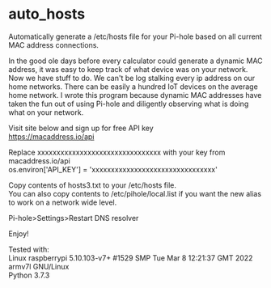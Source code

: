 # auto_hosts

Automatically generate a /etc/hosts file for your Pi-hole based on all current MAC address connections.

In the good ole days before every calculator could generate a dynamic MAC address, it was easy to keep track of what device was on your network.
Now we have stuff to do.  We can't be log stalking every ip address on our home networks.  There can be easily a hundred IoT devices on the average home network.
I wrote this program because dynamic MAC addresses have taken the fun out of using Pi-hole and diligently observing what is doing what on your network.

Visit site below and sign up for free API key  
https://macaddress.io/api

Replace                  xxxxxxxxxxxxxxxxxxxxxxxxxxxxxxxx with your key from macaddress.io/api  
os.environ['API_KEY'] = 'xxxxxxxxxxxxxxxxxxxxxxxxxxxxxxxx'

Copy contents of hosts3.txt to your /etc/hosts file.  
You can also copy contents to /etc/pihole/local.list if you want the new alias to work on a network wide level.  

Pi-hole>Settings>Restart DNS resolver

Enjoy!

Tested with:  
Linux raspberrypi 5.10.103-v7+ #1529 SMP Tue Mar 8 12:21:37 GMT 2022 armv7l GNU/Linux  
Python 3.7.3

